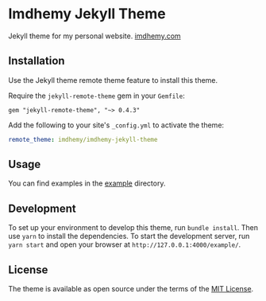 # Imdhemy Jekyll Theme

Jekyll theme for my personal website. [imdhemy.com](https://imdhemy.com)

## Installation

Use the Jekyll theme remote theme feature to install this theme.

Require the `jekyll-remote-theme` gem in your `Gemfile`:

```text
gem "jekyll-remote-theme", "~> 0.4.3"
```

Add the following to your site's `_config.yml` to activate the theme:

```yaml
remote_theme: imdhemy/imdhemy-jekyll-theme
```

## Usage

You can find examples in the [example](/example) directory.

## Development

To set up your environment to develop this theme, run `bundle install`. Then use `yarn` to install the dependencies.
To start the development server, run `yarn start` and open your browser at `http://127.0.0.1:4000/example/`.

## License

The theme is available as open source under the terms of the [MIT License](/LICENSE.txt).
